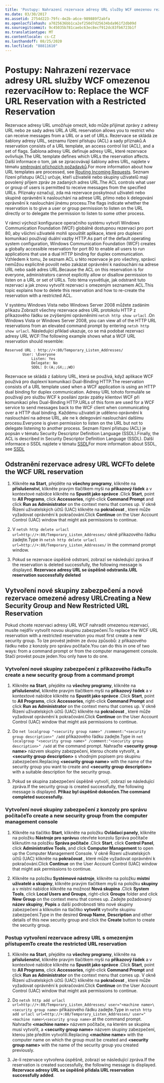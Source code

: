 ```yaml
---
title: 'Postupy: Nahrazení rezervace adresy URL služby WCF omezenou rezervací'
ms.date: 03/30/2017
ms.assetid: 2754d223-79fc-4e2b-a6ce-989889f2abfa
ms.openlocfilehash: a7025636bb1ca2ef250d7d25634bda961f2db09d
ms.sourcegitcommit: 9c45035b781caebc63ec8ecf912dc83fb6723b1f
ms.translationtype: MT
ms.contentlocale: cs-CZ
ms.lasthandoff: 08/25/2020
ms.locfileid: "88811610"
---
```

# <a name="how-to-replace-the-wcf-url-reservation-with-a-restricted-reservation"></a><span data-ttu-id="e2624-102">Postupy: Nahrazení rezervace adresy URL služby WCF omezenou rezervací</span><span class="sxs-lookup"><span data-stu-id="e2624-102">How to: Replace the WCF URL Reservation with a Restricted Reservation</span></span>

<span data-ttu-id="e2624-103">Rezervace adresy URL umožňuje omezit, kdo může přijímat zprávy z adresy URL nebo ze sady adres URL.</span><span class="sxs-lookup"><span data-stu-id="e2624-103">A URL reservation allows you to restrict who can receive messages from a URL or a set of URLs.</span></span> <span data-ttu-id="e2624-104">Rezervace se skládá ze šablony adresy URL, seznamu řízení přístupu (ACL) a sady příznaků.</span><span class="sxs-lookup"><span data-stu-id="e2624-104">A reservation consists of a URL template, an access control list (ACL), and a set of flags.</span></span> <span data-ttu-id="e2624-105">Šablona adresy URL definuje adresy URL, které rezervace ovlivňuje.</span><span class="sxs-lookup"><span data-stu-id="e2624-105">The URL template defines which URLs the reservation affects.</span></span> <span data-ttu-id="e2624-106">Další informace o tom, jak se zpracovávají šablony adres URL, najdete v tématu [směrování příchozích požadavků](/windows/win32/http/routing-incoming-requests).</span><span class="sxs-lookup"><span data-stu-id="e2624-106">For more information about how URL templates are processed, see [Routing Incoming Requests](/windows/win32/http/routing-incoming-requests).</span></span> <span data-ttu-id="e2624-107">Seznam řízení přístupu (ACL) určuje, kteří uživatelé nebo skupiny uživatelů mají povolený příjem zpráv ze zadaných adres URL.</span><span class="sxs-lookup"><span data-stu-id="e2624-107">The ACL controls what user or group of users is permitted to receive messages from the specified URLs.</span></span> <span data-ttu-id="e2624-108">Příznaky označují, zda má rezervace poskytnout uživateli nebo skupině oprávnění k naslouchání na adrese URL přímo nebo k delegování oprávnění k naslouchání jinému procesu.</span><span class="sxs-lookup"><span data-stu-id="e2624-108">The flags indicate whether the reservation is to give a user or group permission to listen on the URL directly or to delegate the permission to listen to some other process.</span></span>  
  
 <span data-ttu-id="e2624-109">V rámci výchozí konfigurace operačního systému vytvoří Windows Communication Foundation (WCF) globálně dostupnou rezervaci pro port 80, aby všichni uživatelé mohli spouštět aplikace, které pro duplexní komunikaci používají duální vazby HTTP.</span><span class="sxs-lookup"><span data-stu-id="e2624-109">As part of the default operating system configuration, Windows Communication Foundation (WCF) creates a globally accessible reservation for port 80 to enable all users to run applications that use a dual HTTP binding for duplex communication.</span></span> <span data-ttu-id="e2624-110">Vzhledem k tomu, že seznam ACL u této rezervace je pro všechny, správci nemůžou explicitně povolit nebo zakázat oprávnění k naslouchání na adrese URL nebo sadě adres URL.</span><span class="sxs-lookup"><span data-stu-id="e2624-110">Because the ACL on this reservation is for everyone, administrators cannot explicitly allow or disallow permission to listen on a URL or set of URLs.</span></span> <span data-ttu-id="e2624-111">Toto téma vysvětluje, jak odstranit tuto rezervaci a jak znovu vytvořit rezervaci s omezeným seznamem ACL.</span><span class="sxs-lookup"><span data-stu-id="e2624-111">This topic explains how to delete this reservation and how to re-create the reservation with a restricted ACL.</span></span>  
  
<span data-ttu-id="e2624-112">V systému Windows Vista nebo Windows Server 2008 můžete zadáním příkazu Zobrazit všechny rezervace adres URL protokolu HTTP z příkazového řádku se zvýšenými oprávněními `netsh http show urlacl` .</span><span class="sxs-lookup"><span data-stu-id="e2624-112">On Windows Vista or Windows Server 2008, you can view all of the HTTP URL reservations from an elevated command prompt by entering `netsh http show urlacl`.</span></span> <span data-ttu-id="e2624-113">Následující příklad ukazuje, co se má podobat rezervaci adresy URL WCF:</span><span class="sxs-lookup"><span data-stu-id="e2624-113">The following example shows what a WCF URL reservation should resemble:</span></span>

```output
Reserved URL : http://+:80/Temporary_Listen_Addresses/  
        User: \Everyone  
            Listen: Yes  
            Delegate: No  
            SDDL: D:(A;;GX;;;WD)  
```

 <span data-ttu-id="e2624-114">Rezervace se skládá z šablony URL, která se používá, když aplikace WCF používá pro duplexní komunikaci Dual-Binding HTTP.</span><span class="sxs-lookup"><span data-stu-id="e2624-114">The reservation consists of a URL template used when a WCF application is using an HTTP dual binding for duplex communication.</span></span> <span data-ttu-id="e2624-115">Adresy URL tohoto formuláře se používají pro službu WCF k posílání zpráv zpátky klientovi WCF při komunikaci přes Dual-Binding HTTP.</span><span class="sxs-lookup"><span data-stu-id="e2624-115">URLs of this form are used for a WCF service to send messages back to the WCF client when communicating over a HTTP dual binding.</span></span> <span data-ttu-id="e2624-116">Každému uživateli je uděleno oprávnění k naslouchání na adrese URL, ale ne k delegování naslouchání dalšímu procesu.</span><span class="sxs-lookup"><span data-stu-id="e2624-116">Everyone is given permission to listen on the URL but not to delegate listening to another process.</span></span> <span data-ttu-id="e2624-117">Seznam řízení přístupu (ACL) je popsán v tématu Security Descriptor Definition Language (SSDL).</span><span class="sxs-lookup"><span data-stu-id="e2624-117">Finally, the ACL is described in Security Descriptor Definition Language (SSDL).</span></span> <span data-ttu-id="e2624-118">Další informace o SSDL najdete v tématu [SSDL](/windows/win32/secauthz/security-descriptor-definition-language)</span><span class="sxs-lookup"><span data-stu-id="e2624-118">For more information about SSDL, see [SSDL](/windows/win32/secauthz/security-descriptor-definition-language)</span></span>  
  
## <a name="to-delete-the-wcf-url-reservation"></a><span data-ttu-id="e2624-119">Odstranění rezervace adresy URL WCF</span><span class="sxs-lookup"><span data-stu-id="e2624-119">To delete the WCF URL reservation</span></span>  
  
1. <span data-ttu-id="e2624-120">Klikněte **na Start**, přejděte na **všechny programy**, klikněte na **příslušenství**, klikněte pravým tlačítkem myši na **příkazový řádek** a v kontextové nabídce klikněte na **Spustit jako správce** .</span><span class="sxs-lookup"><span data-stu-id="e2624-120">Click **Start**, point to **All Programs**, click **Accessories**, right-click **Command Prompt** and click **Run as Administrator** on the context menu that comes up.</span></span> <span data-ttu-id="e2624-121">V okně Řízení uživatelských účtů (UAC) klikněte na **pokračovat** , které může vyžadovat oprávnění k pokračování.</span><span class="sxs-lookup"><span data-stu-id="e2624-121">Click **Continue** on the User Account Control (UAC) window that might ask permissions to continue.</span></span>  
  
2. <span data-ttu-id="e2624-122">V `netsh http delete urlacl url=http://+:80/Temporary_Listen_Addresses/` okně příkazového řádku zadejte.</span><span class="sxs-lookup"><span data-stu-id="e2624-122">Type in `netsh http delete urlacl url=http://+:80/Temporary_Listen_Addresses/` in the command prompt window.</span></span>  
  
3. <span data-ttu-id="e2624-123">Pokud se rezervace úspěšně odstraní, zobrazí se následující zpráva.</span><span class="sxs-lookup"><span data-stu-id="e2624-123">If the reservation is deleted successfully, the following message is displayed.</span></span> <span data-ttu-id="e2624-124">**Rezervace adresy URL se úspěšně odstranila.**</span><span class="sxs-lookup"><span data-stu-id="e2624-124">**URL reservation successfully deleted**</span></span>  
  
## <a name="creating-a-new-security-group-and-new-restricted-url-reservation"></a><span data-ttu-id="e2624-125">Vytvoření nové skupiny zabezpečení a nové rezervace omezené adresy URL</span><span class="sxs-lookup"><span data-stu-id="e2624-125">Creating a New Security Group and New Restricted URL Reservation</span></span>  
 <span data-ttu-id="e2624-126">Pokud chcete rezervaci adresy URL WCF nahradit omezenou rezervací, musíte nejdřív vytvořit novou skupinu zabezpečení.</span><span class="sxs-lookup"><span data-stu-id="e2624-126">To replace the WCF URL reservation with a restricted reservation you must first create a new security group.</span></span> <span data-ttu-id="e2624-127">To lze provést jedním ze dvou způsobů: z příkazového řádku nebo z konzoly pro správu počítače.</span><span class="sxs-lookup"><span data-stu-id="e2624-127">You can do this in one of two ways: from a command prompt or from the computer management console.</span></span> <span data-ttu-id="e2624-128">Stačí provést pouze jeden.</span><span class="sxs-lookup"><span data-stu-id="e2624-128">You only have to do one.</span></span>  
  
### <a name="to-create-a-new-security-group-from-a-command-prompt"></a><span data-ttu-id="e2624-129">Vytvoření nové skupiny zabezpečení z příkazového řádku</span><span class="sxs-lookup"><span data-stu-id="e2624-129">To create a new security group from a command prompt</span></span>  
  
1. <span data-ttu-id="e2624-130">Klikněte **na Start**, přejděte na **všechny programy**, klikněte na **příslušenství**, klikněte pravým tlačítkem myši na **příkazový řádek** a v kontextové nabídce klikněte na **Spustit jako správce** .</span><span class="sxs-lookup"><span data-stu-id="e2624-130">Click **Start**, point to **All Programs**, click **Accessories**, right-click **Command Prompt** and click **Run as Administrator** on the context menu that comes up.</span></span> <span data-ttu-id="e2624-131">V okně Řízení uživatelských účtů (UAC) klikněte na **pokračovat** , které může vyžadovat oprávnění k pokračování.</span><span class="sxs-lookup"><span data-stu-id="e2624-131">Click **Continue** on the User Account Control (UAC) window that might ask permissions to continue.</span></span>  
  
2. <span data-ttu-id="e2624-132">Do `net localgroup "<security group name>" /comment:"<security group description>" /add` příkazového řádku zadejte.</span><span class="sxs-lookup"><span data-stu-id="e2624-132">Type in `net localgroup "<security group name>" /comment:"<security group description>" /add` at the command prompt.</span></span> <span data-ttu-id="e2624-133">Nahraďte **\<security group name>** názvem skupiny zabezpečení, kterou chcete vytvořit, a **\<security group description>** s vhodným popisem pro skupinu zabezpečení.</span><span class="sxs-lookup"><span data-stu-id="e2624-133">Replacing **\<security group name>** with the name of the security group you want to create and **\<security group description>** with a suitable description for the security group.</span></span>  
  
3. <span data-ttu-id="e2624-134">Pokud se skupina zabezpečení úspěšně vytvoří, zobrazí se následující zpráva.</span><span class="sxs-lookup"><span data-stu-id="e2624-134">If the security group is created successfully, the following message is displayed.</span></span> <span data-ttu-id="e2624-135">**Příkaz byl úspěšně dokončen.**</span><span class="sxs-lookup"><span data-stu-id="e2624-135">**The command completed successfully.**</span></span>  
  
### <a name="to-create-a-new-security-group-from-the-computer-management-console"></a><span data-ttu-id="e2624-136">Vytvoření nové skupiny zabezpečení z konzoly pro správu počítače</span><span class="sxs-lookup"><span data-stu-id="e2624-136">To create a new security group from the computer management console</span></span>  
  
1. <span data-ttu-id="e2624-137">Klikněte na tlačítko **Start**, klikněte na položku **Ovládací panely**, klikněte na položku **Nástroje pro správu**a otevřete konzolu Správa počítače kliknutím na položku **Správa počítače** .</span><span class="sxs-lookup"><span data-stu-id="e2624-137">Click **Start**, click **Control Panel**, click **Administrative Tools**, and click **Computer Management** to open up the Computer Management Console.</span></span> <span data-ttu-id="e2624-138">V okně Řízení uživatelských účtů (UAC) klikněte na **pokračovat** , které může vyžadovat oprávnění k pokračování.</span><span class="sxs-lookup"><span data-stu-id="e2624-138">Click **Continue** on the User Account Control (UAC) window that might ask permissions to continue.</span></span>  
  
2. <span data-ttu-id="e2624-139">Klikněte na položku **Systémové nástroje**, klikněte na položku **místní uživatelé a skupiny**, klikněte pravým tlačítkem myši na položku **skupiny** a v místní nabídce klikněte na možnost **Nová skupina** .</span><span class="sxs-lookup"><span data-stu-id="e2624-139">Click **System Tools**, click **Local Users and Groups**, right-click **Groups** folder and click **New Group** on the context menu that comes up.</span></span> <span data-ttu-id="e2624-140">Zadejte požadovaný **název skupiny**, **Popis** a další podrobnosti této nové skupiny zabezpečení a kliknutím na tlačítko **vytvořit** vytvořte skupinu zabezpečení.</span><span class="sxs-lookup"><span data-stu-id="e2624-140">Type in the desired **Group Name**, **Description** and other details of this new security group and click the **Create** button to create the security group.</span></span>  
  
### <a name="to-create-the-restricted-url-reservation"></a><span data-ttu-id="e2624-141">Postup vytvoření rezervace adresy URL s omezeným přístupem</span><span class="sxs-lookup"><span data-stu-id="e2624-141">To create the restricted URL reservation</span></span>  
  
1. <span data-ttu-id="e2624-142">Klikněte **na Start**, přejděte na **všechny programy**, klikněte na **příslušenství**, klikněte pravým tlačítkem myši na **příkazový řádek** a v kontextové nabídce klikněte na **Spustit jako správce** .</span><span class="sxs-lookup"><span data-stu-id="e2624-142">Click **Start**, point to **All Programs**, click **Accessories**, right-click **Command Prompt** and click **Run as Administrator** on the context menu that comes up.</span></span> <span data-ttu-id="e2624-143">V okně Řízení uživatelských účtů (UAC) klikněte na **pokračovat** , které může vyžadovat oprávnění k pokračování.</span><span class="sxs-lookup"><span data-stu-id="e2624-143">Click **Continue** on the User Account Control (UAC) window that might ask permissions to continue.</span></span>  
  
2. <span data-ttu-id="e2624-144">Do `netsh http add urlacl url=http://+:80/Temporary_Listen_Addresses/ user="<machine name>\<security group name>` příkazového řádku zadejte.</span><span class="sxs-lookup"><span data-stu-id="e2624-144">Type in `netsh http add urlacl url=http://+:80/Temporary_Listen_Addresses/ user="<machine name>\<security group name>` at the command prompt.</span></span> <span data-ttu-id="e2624-145">Nahraďte **\<machine name>** názvem počítače, na kterém se skupina musí vytvořit, a **\<security group name>** názvem skupiny zabezpečení, kterou jste předtím vytvořili.</span><span class="sxs-lookup"><span data-stu-id="e2624-145">Replacing **\<machine name>** with the computer name on which the group must be created and **\<security group name>** with the name of the security group you created previously.</span></span>  
  
3. <span data-ttu-id="e2624-146">Je-li rezervace vytvořena úspěšně, zobrazí se následující zpráva.</span><span class="sxs-lookup"><span data-stu-id="e2624-146">If the reservation is created successfully, the following message is displayed.</span></span> <span data-ttu-id="e2624-147">**Rezervace adresy URL se úspěšně přidala**.</span><span class="sxs-lookup"><span data-stu-id="e2624-147">**URL reservation successfully added**.</span></span>
